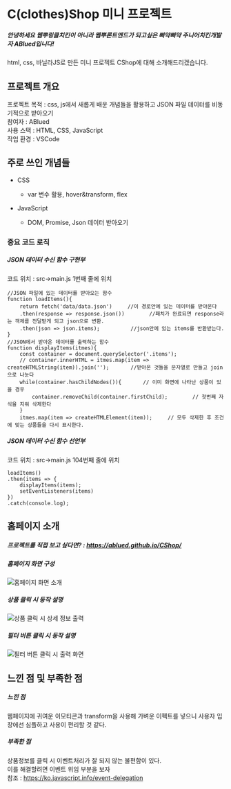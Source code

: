 # C(clothes)Shop 미니 프로젝트

##### 안녕하세요 웹뿌링클치킨이 아니라 웹뿌론트엔드가 되고싶은 삐약삐약 주니어치킨개발자 ABlued입니다!

html, css, 바닐라JS로 만든 미니 프로젝트 CShop에 대해 소개해드리겠습니다.

프로젝트 개요
---

프로젝트 목적 : css, js에서 새롭게 배운 개념들을 활용하고 JSON 파일 데이터를 비동기적으로 받아오기  
참여자 : ABlued  
사용 스택 : HTML, CSS, JavaScript  
작업 환경 : VSCode  
  
    
주로 쓰인 개념들 
---

+ CSS
    + var 변수 활용, hover&transform, flex

+ JavaScript
    + DOM, Promise, Json 데이터 받아오기




### 중요 코드 로직

##### JSON 데이터 수신 함수 구현부
코드 위치 : src->main.js 1번째 줄에 위치
```
//JSON 파일에 있는 데이터를 받아오는 함수
function loadItems(){
    return fetch('data/data.json')     //이 경로안에 있는 데이터를 받아온다
    .then(response => response.json())        //패치가 완료되면 response라는 객체를 전달받게 되고 json으로 변환.
    .then(json => json.items);          //json안에 있는 items를 반환받는다.
}
//JSON에서 받아온 데이터를 출력하는 함수
function displayItems(itmes){
    const container = document.querySelector('.items');
    // container.innerHTML = itmes.map(item => createHTMLString(item)).join('');       //받아온 것들을 문자열로 만들고 join으로 나눈다
    while(container.hasChildNodes()){       // 이미 화면에 나타난 상품이 있을 경우
        container.removeChild(container.firstChild);        // 첫번째 자식을 지워 삭제한다
    }
    itmes.map(item => createHTMLElement(item));     // 모두 삭제한 후 조건에 맞는 상품들을 다시 표시한다.

```
##### JSON 데이터 수신 함수 선언부
코드 위치 : src->main.js 104번째 줄에 위치
```
loadItems()
.then(items => {
    displayItems(items);
    setEventListeners(items)
})
.catch(console.log);
```
  
홈페이지 소개
---

##### 프로젝트를 직접 보고 싶다면? : https://ablued.github.io/CShop/
##### 홈페이지 화면 구성
![홈페이지 화면 소개](https://user-images.githubusercontent.com/53801395/111626763-b8cab700-8831-11eb-8517-35fa23013038.jpg)

##### 상품 클릭 시 동작 설명
![상품 클릭 시 상세 정보 출력](https://user-images.githubusercontent.com/53801395/111633294-ac962800-8838-11eb-9b52-ee612c798ab8.jpg)

##### 필터 버튼 클릭 시 동작 설명
![필터 버튼 클릭 시 출력 화면](https://user-images.githubusercontent.com/53801395/111628961-211a9800-8834-11eb-9d1d-a75d73396bad.jpg)


느낀 점 및 부족한 점
---

##### 느낀 점
웹페이지에 귀여운 이모티콘과 transform을 사용해 가벼운 이펙트를 넣으니 사용자 입장에선 심플하고 사용이 편리할 것 같다.

##### 부족한 점
상품정보를 클릭 시 이벤트처리가 잘 되지 않는 불편함이 있다.  
이를 해결할려면 이벤트 위임 부분을 보자  
참조 : https://ko.javascript.info/event-delegation  